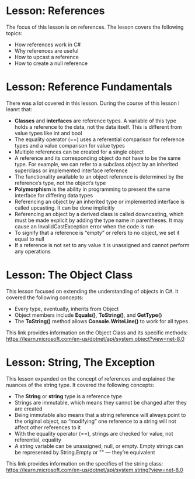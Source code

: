 # Lesson: References

The focus of this lesson is on references. The lesson covers the following topics:
- How references work in C#
- Why references are useful
- How to upcast a reference
- How to create a null reference

# Lesson: Reference Fundamentals

There was a lot covered in this lesson. During the course of this lesson I leanrt that:
- **Classes** and **interfaces** are reference types. A variable of this type holds a reference to the data, not the data itself. This is different from value types like int and bool
- The equality operator (==) uses a referential comparison for reference types and a value comparison for value types
- Multiple references can be created for a single object
- A reference and its corresponding object do not have to be the same type. For example, we can refer to a subclass object by an inherited superclass or implemented interface reference
- The functionality available to an object reference is determined by the reference’s type, not the object’s type
- **Polymorphism** is the ability in programming to present the same interface for differing data types
- Referencing an object by an inherited type or implemented interface is called upcasting. It can be done implicitly
- Referencing an object by a derived class is called downcasting, which must be made explicit by adding the type name in parentheses. It may cause an InvalidCastException error when the code is run
- To signify that a reference is “empty” or refers to no object, we set it equal to null
- If a reference is not set to any value it is unassigned and cannot perform any operations

# Lesson: The Object Class

This lesson focused on extending the understanding of objects in C#. It covered the following concepts:
- Every type, eventually, inherits from Object
- Object members include **Equals()**, **ToString()**, and **GetType()**
- The **ToString()** method allows **Console.WriteLine()** to work for all types

This link provides information on the Object Class and its specific methods:
https://learn.microsoft.com/en-us/dotnet/api/system.object?view=net-8.0

# Lesson: String, The Exception

This lesson expanded on the concept of references and explained the nuances of the string type. It covered the following concepts:
- The **String** or **string** type is a reference type
- Strings are immutable, which means they cannot be changed after they are created
- Being immutable also means that a string reference will always point to the original object, so “modifying” one reference to a string will not affect other references to it
- With the equality operator (==), strings are checked for value, not referential, equality
- A string variable can be unassigned, null, or empty. Empty strings can be represented by String.Empty or "" — they’re equivalent

This link provides information on the specifics of the string class:
https://learn.microsoft.com/en-us/dotnet/api/system.string?view=net-8.0